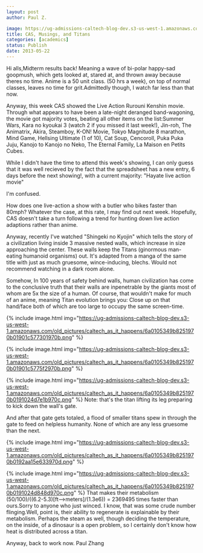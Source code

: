```yaml
---
layout: post
author: Paul Z.

image: https://ug-admissions-caltech-blog-dev.s3-us-west-1.amazonaws.com/old_pictures/caltech_as_it_happens/6a0105349b8251970b0191024d78de970c.png
title: CAS, Musings, and Titans
categories: [academics]
status: Publish
date: 2013-05-22
---
```



Hi alls,Midterm results back! Meaning a wave of bi-polar happy-sad goopmush, which gets looked at, stared at, and thrown away because theres no time. Anime is a 50 unit class. (50 hrs a week), on top of normal classes, leaves no time for grit.Admittedly though, I watch far less than that now.

Anyway, this week CAS showed the Live Action Rurouni Kenshin movie. Through what appears to have been a late-night deranged band-wagoning, the movie got majority votes, beating all other items on the list:Summer Wars,  Kara no kyoukai 3 (watch 2 if you missed it last week!),  Jin-roh, The Animatrix,  Akira,  Steamboy,  K-ON! Movie,  Tokyo Magnitude 8 marathon,  Mind Game,  Hellsing Ultimate (1 of 10),  Cat Soup,  Cencoroll,  Puka Puka Juju,  Kanojo to Kanojo no Neko,  The Eternal Family,  La Maison en Petits Cubes.

While I didn't have the time to attend this week's showing, I can only guess that it was well recieved by the fact that the spreadsheet has a new entry, 6 days before the next showing!, with a current majority: "Hayate live action movie" 

I'm confused.

How does one live-action a show with a butler who bikes faster than 80mph? Whatever the case, at this rate, I may find out next week. Hopefully, CAS doesn't take a turn following a trend for hunting down live action adaptions rather than anime. 

Anyway, recently I've watched "Shingeki no Kyojin" which tells the story of a civilization living inside 3 massive nested walls, which increase in size approaching the center. These walls keep the Titans (ginormous man-eating humanoid organisms) out. It's adapted from a manga of the same title with just as much gruesome, wince-inducing, blechs. Would not recommend watching in a dark room alone.

Somehow, In 100 years of safety behind walls, human civilization has come to the conclusive truth that their walls are inpenetrable by the giants most of whom are 5x the size of a human. Of course, that wouldn't make for much of an anime, meaning Titan evolution brings you:
Close up on that hand/face both of which are too large to occupy the same screen-time.


{% include image.html img="https://ug-admissions-caltech-blog-dev.s3-us-west-1.amazonaws.com/old_pictures/caltech_as_it_happens/6a0105349b8251970b01901c577301970b.png" %}

{% include image.html img="https://ug-admissions-caltech-blog-dev.s3-us-west-1.amazonaws.com/old_pictures/caltech_as_it_happens/6a0105349b8251970b01901c5775f2970b.png" %}


{% include image.html img="https://ug-admissions-caltech-blog-dev.s3-us-west-1.amazonaws.com/old_pictures/caltech_as_it_happens/6a0105349b8251970b0191024d7e1b970c.png" %}
Note: that's the titan lifting its leg preparing to kick down the wall's gate.

And after that gate gets totaled, a flood of smaller titans spew in through the gate to feed on helpless humanity. None of which are any less gruesome than the next.


{% include image.html img="https://ug-admissions-caltech-blog-dev.s3-us-west-1.amazonaws.com/old_pictures/caltech_as_it_happens/6a0105349b8251970b0192aa15e633970d.png" %}

{% include image.html img="https://ug-admissions-caltech-blog-dev.s3-us-west-1.amazonaws.com/old_pictures/caltech_as_it_happens/6a0105349b8251970b0191024d848d970c.png" %}
That makes their metabolism (50/100)/((6.2-5.3)[ft--&gt;meters]/(1.3e6)) = 2369495 times faster than ours.Sorry to anyone who just winced. I know, that was some crude number flinging.Well, point is, their ability to regenerate is explainable by their metabolism. Perhaps the steam as well, though deciding the temperature, on the inside, of a dinosaur is a open problem, so I certainly don't know how heat is distributed across a titan.

Anyway, back to work now. Paul Zhang

